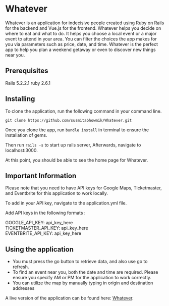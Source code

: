 # Whatever #

Whatever is an application for indecisive people created using Ruby on Rails for the backend and Vue.js for the frontend. Whatever helps you decide on where to eat and what to do. It helps you choose a local event or a major event to attend in your area. You can filter the choices the app makes for you via parameters such as price, date, and time.  Whatever is the perfect app to help you plan a weekend getaway or even to discover new things near you.

## Prerequisites ## 

Rails 5.2.2.1
ruby 2.6.1

## Installing ##

To clone the application, run the following command in your command line.

`git clone https://github.com/susmitabhowmik/Whatever.git`

Once you clone the app, run `bundle install` in terminal to ensure the installation of gems.

Then run `rails -s` to start up rails server, Afterwards, navigate to localhost:3000.

At this point, you should be able to see the home page for Whatever. 

## Important Information ## 

Please note that you need to have API keys for Google Maps, Ticketmaster, and Eventbrite for this application to work locally. 

To add in your API key, navigate to the application.yml file.

Add API keys in the following formats :

GOOGLE_API_KEY: api_key_here </br>
TICKETMASTER_API_KEY: api_key_here </br>
EVENTBRITE_API_KEY: api_key_here

## Using the application ## 
* You must press the go button to retrieve data, and also use go to refresh.
* To find an event near you, both the date and time are required. Please ensure you specify AM or PM for the application to work correctly.
* You can utilize the map by manually typing in origin and destination addresses

A live version of the application can be found here: [Whatever](https://whatever-app.herokuapp.com/#/).